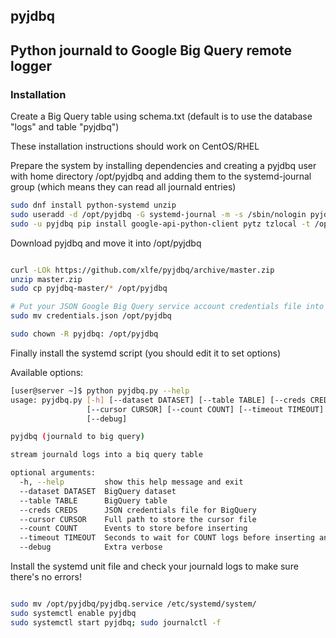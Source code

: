 
## pyjdbq

## Python journald to Google Big Query remote logger

### Installation


Create a Big Query table using schema.txt (default is to use the database "logs" and table "pyjdbq")

These installation instructions should work on CentOS/RHEL

Prepare the system by installing dependencies and creating a pyjdbq user
with home directory /opt/pyjdbq and adding them to the systemd-journal group
(which means they can read all journald entries)

```bash
sudo dnf install python-systemd unzip
sudo useradd -d /opt/pyjdbq -G systemd-journal -m -s /sbin/nologin pyjdbq
sudo -u pyjdbq pip install google-api-python-client pytz tzlocal -t /opt/pyjdbq/
```

Download pyjdbq and move it into /opt/pyjdbq

```bash

curl -LOk https://github.com/xlfe/pyjdbq/archive/master.zip
unzip master.zip
sudo cp pyjdbq-master/* /opt/pyjdbq

# Put your JSON Google Big Query service account credentials file into the same directory
sudo mv credentials.json /opt/pyjdbq

sudo chown -R pyjdbq: /opt/pyjdbq
```

Finally install the systemd script (you should edit it to set options)

Available options:

```bash
[user@server ~]$ python pyjdbq.py --help
usage: pyjdbq.py [-h] [--dataset DATASET] [--table TABLE] [--creds CREDS]
                 [--cursor CURSOR] [--count COUNT] [--timeout TIMEOUT]
                 [--debug]

pyjdbq (journald to big query)

stream journald logs into a biq query table

optional arguments:
  -h, --help         show this help message and exit
  --dataset DATASET  BigQuery dataset
  --table TABLE      BigQuery table
  --creds CREDS      JSON credentials file for BigQuery
  --cursor CURSOR    Full path to store the cursor file
  --count COUNT      Events to store before inserting
  --timeout TIMEOUT  Seconds to wait for COUNT logs before inserting anyway
  --debug            Extra verbose
```

Install the systemd unit file and check your journald logs to make sure there's no errors!

```bash

sudo mv /opt/pyjdbq/pyjdbq.service /etc/systemd/system/
sudo systemctl enable pyjdbq
sudo systemctl start pyjdbq; sudo journalctl -f
```



